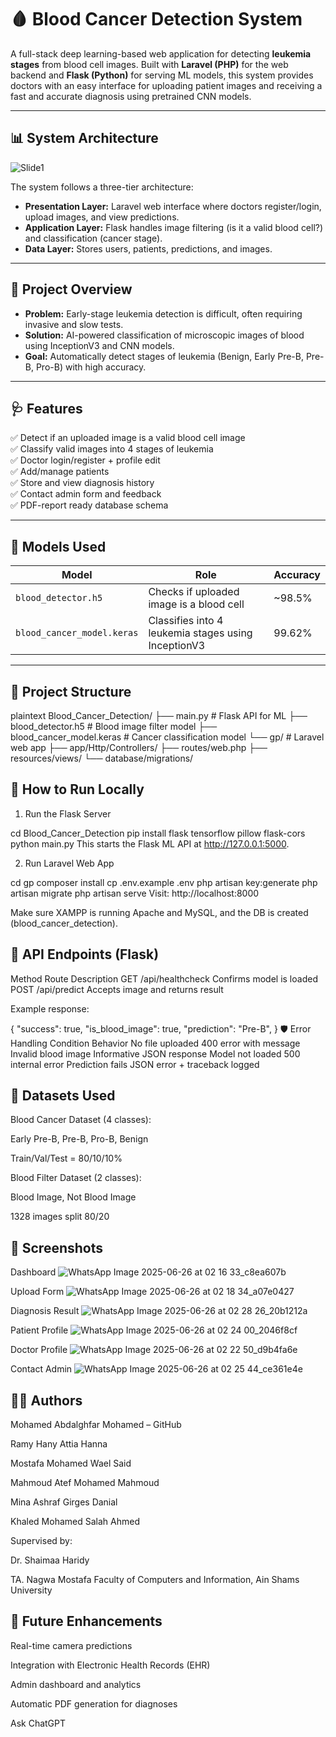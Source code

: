 # 🩸 Blood Cancer Detection System

A full-stack deep learning-based web application for detecting **leukemia stages** from blood cell images. Built with **Laravel (PHP)** for the web backend and **Flask (Python)** for serving ML models, this system provides doctors with an easy interface for uploading patient images and receiving a fast and accurate diagnosis using pretrained CNN models.

---

## 📊 System Architecture


![Slide1](https://github.com/user-attachments/assets/dfa4642e-bf5a-45f5-ac78-52b372afe1df)


The system follows a three-tier architecture:
- **Presentation Layer:** Laravel web interface where doctors register/login, upload images, and view predictions.
- **Application Layer:** Flask handles image filtering (is it a valid blood cell?) and classification (cancer stage).
- **Data Layer:** Stores users, patients, predictions, and images.

---

## 🧠 Project Overview

- **Problem:** Early-stage leukemia detection is difficult, often requiring invasive and slow tests.
- **Solution:** AI-powered classification of microscopic images of blood using InceptionV3 and CNN models.
- **Goal:** Automatically detect stages of leukemia (Benign, Early Pre-B, Pre-B, Pro-B) with high accuracy.

---

## 🩺 Features

✅ Detect if an uploaded image is a valid blood cell image  
✅ Classify valid images into 4 stages of leukemia  
✅ Doctor login/register + profile edit  
✅ Add/manage patients  
✅ Store and view diagnosis history  
✅ Contact admin form and feedback  
✅ PDF-report ready database schema

---

## 🧩 Models Used

| Model           | Role                                | Accuracy   |
|----------------|-------------------------------------|------------|
| `blood_detector.h5`   | Checks if uploaded image is a blood cell     | ~98.5%     |
| `blood_cancer_model.keras` | Classifies into 4 leukemia stages using InceptionV3 | 99.62%     |

---

## 📁 Project Structure

plaintext
Blood_Cancer_Detection/
├── main.py                  # Flask API for ML
├── blood_detector.h5        # Blood image filter model
├── blood_cancer_model.keras # Cancer classification model
└── gp/                      # Laravel web app
    ├── app/Http/Controllers/
    ├── routes/web.php
    ├── resources/views/
    └── database/migrations/

## 🔌 How to Run Locally
1. Run the Flask Server

cd Blood_Cancer_Detection
pip install flask tensorflow pillow flask-cors
python main.py
This starts the Flask ML API at http://127.0.0.1:5000.

2. Run Laravel Web App

cd gp
composer install
cp .env.example .env
php artisan key:generate
php artisan migrate
php artisan serve
Visit: http://localhost:8000

Make sure XAMPP is running Apache and MySQL, and the DB is created (blood_cancer_detection).

## 🔗 API Endpoints (Flask)
Method	Route	Description
GET	/api/healthcheck	Confirms model is loaded
POST	/api/predict	Accepts image and returns result

Example response:


{
  "success": true,
  "is_blood_image": true,
  "prediction": "Pre-B",
}
🛡 Error Handling
Condition	Behavior
No file uploaded	400 error with message
Invalid blood image	Informative JSON response
Model not loaded	500 internal error
Prediction fails	JSON error + traceback logged

## 🧪 Datasets Used
Blood Cancer Dataset (4 classes):

Early Pre-B, Pre-B, Pro-B, Benign

Train/Val/Test = 80/10/10%

Blood Filter Dataset (2 classes):

Blood Image, Not Blood Image

1328 images split 80/20

## 📸 Screenshots

Dashboard
![WhatsApp Image 2025-06-26 at 02 16 33_c8ea607b](https://github.com/user-attachments/assets/b070d561-ba3d-4bd6-be3c-94d551ed94bb)

Upload Form
![WhatsApp Image 2025-06-26 at 02 18 34_a07e0427](https://github.com/user-attachments/assets/5a2ffc6b-82f8-497e-af68-ff40a6a05a7d)

Diagnosis Result
![WhatsApp Image 2025-06-26 at 02 28 26_20b1212a](https://github.com/user-attachments/assets/81f2422d-eb54-41f5-9248-79ea4b905e26)

Patient Profile
![WhatsApp Image 2025-06-26 at 02 24 00_2046f8cf](https://github.com/user-attachments/assets/789a84e8-d941-48a0-a799-2af6f963f02b)

Doctor Profile
![WhatsApp Image 2025-06-26 at 02 22 50_d9b4fa6e](https://github.com/user-attachments/assets/38d86d22-da77-421c-9a24-189b65cac25b)

Contact Admin
![WhatsApp Image 2025-06-26 at 02 25 44_ce361e4e](https://github.com/user-attachments/assets/0f5d1a61-ab40-4dc0-8bda-fdfc6f4a1976)


## 👨‍💻 Authors
Mohamed Abdalghfar Mohamed – GitHub

Ramy Hany Attia Hanna

Mostafa Mohamed Wael Said

Mahmoud Atef Mohamed Mahmoud

Mina Ashraf Girges Danial

Khaled Mohamed Salah Ahmed

Supervised by:

Dr. Shaimaa Haridy

TA. Nagwa Mostafa
Faculty of Computers and Information, Ain Shams University

## 🔮 Future Enhancements
Real-time camera predictions

Integration with Electronic Health Records (EHR)

Admin dashboard and analytics

Automatic PDF generation for diagnoses











Ask ChatGPT
